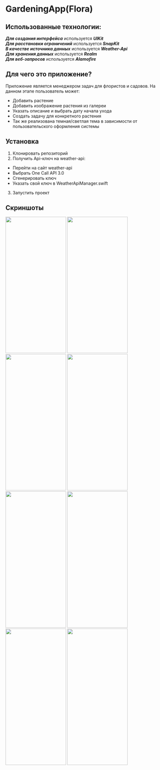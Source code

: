 # GardeningApp(Flora)
## Использованные технологии:
***Для создания интерфейса*** используется ***UIKit***   
***Для расстановки ограничений*** используется ***SnapKit***  
***В качестве источника данных*** используется ***Weather-Api***  
***Для хранения данных*** используется ***Realm***   
***Для веб-запросов*** используется ***Alamofire***   
## Для чего это приложение?
Приложение является менеджером задач для флористов и садовов. 
На данном этапе пользователь может:
 - Добавить растение
 - Добавить изображение растения из галереи
 - Указать описание и выбрать дату начала ухода
 - Создать задачу для конкретного растения
 - Так же реализована темная/светлая тема в зависимости от пользовательского оформления системы
## Установка
1. Клонировать репозиторий
2. Получить Api-ключ на  weather-api:
  - Перейти на сайт weather-api
  - Выбрать One Call API 3.0
  - Сгенерировать ключ
  - Указать свой ключ в WeatherApiManager.swift
3. Запустить проект  
## Скриншоты  
<img src="https://github.com/QqewDev/GardeningApp/assets/50806791/6185c622-2383-435f-bce5-c2970118630a" width="200" height="450">  
<img src="https://github.com/QqewDev/GardeningApp/assets/50806791/763b3022-76bd-4f7d-8850-22e7889496b3" width="200" height="450">
<img src="https://github.com/QqewDev/GardeningApp/assets/50806791/0f65fc07-07a3-45f7-bdf1-f261cc486f48" width="200" height="450">
<img src="https://github.com/QqewDev/GardeningApp/assets/50806791/3788bdff-59c1-4900-9202-ec758f716df7" width="200" height="450">
<img src="https://github.com/QqewDev/GardeningApp/assets/50806791/2f700dee-66aa-4833-be80-4231eefe4f67" width="200" height="450">
<img src="https://github.com/QqewDev/GardeningApp/assets/50806791/ae3a7f8d-19de-4573-a705-8f68331d843f" width="200" height="450">
<img src="https://github.com/QqewDev/GardeningApp/assets/50806791/c5b8c600-5df9-41ce-aeb1-cafb735a0266" width="200" height="450">
<img src="https://github.com/QqewDev/GardeningApp/assets/50806791/45df7571-b27c-43be-9f28-b48967be2388" width="200" height="450">

